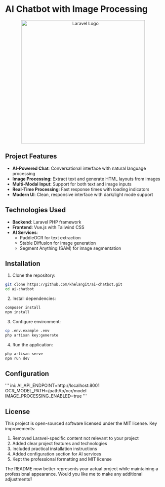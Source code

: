 
# AI Chatbot with Image Processing

<p align="center">
  <img src="https://raw.githubusercontent.com/laravel/art/master/logo-lockup/5%20SVG/2%20CMYK/1%20Full%20Color/laravel-logolockup-cmyk-red.svg" width="400" alt="Laravel Logo">
</p>

## Project Features

- **AI-Powered Chat**: Conversational interface with natural language processing
- **Image Processing**: Extract text and generate HTML layouts from images
- **Multi-Modal Input**: Support for both text and image inputs
- **Real-Time Processing**: Fast response times with loading indicators
- **Modern UI**: Clean, responsive interface with dark/light mode support

## Technologies Used

- **Backend**: Laravel PHP framework
- **Frontend**: Vue.js with Tailwind CSS
- **AI Services**: 
  - PaddleOCR for text extraction
  - Stable Diffusion for image generation
  - Segment Anything (SAM) for image segmentation

## Installation

1. Clone the repository:
```bash
git clone https://github.com/khelangit/ai-chatbot.git
cd ai-chatbot
```
2. Install dependencies:
```bash
composer install
npm install
 ```

3. Configure environment:
```bash
cp .env.example .env
php artisan key:generate
 ```

4. Run the application:
```bash
php artisan serve
npm run dev
 ```

## Configuration
''' ini:
AI_API_ENDPOINT=http://localhost:8001
OCR_MODEL_PATH=/path/to/ocr/model
IMAGE_PROCESSING_ENABLED=true 
'''

## License
This project is open-sourced software licensed under the MIT license.
Key improvements:
1. Removed Laravel-specific content not relevant to your project
2. Added clear project features and technologies
3. Included practical installation instructions
4. Added configuration section for AI services
5. Kept the professional formatting and MIT license

The README now better represents your actual project while maintaining a professional appearance. Would you like me to make any additional adjustments?
